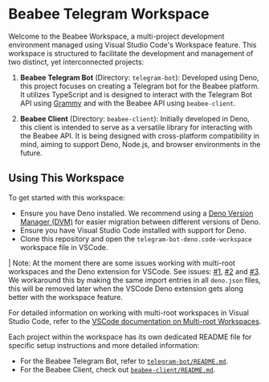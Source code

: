 # Beabee Telegram Workspace

Welcome to the Beabee Workspace, a multi-project development environment managed
using Visual Studio Code's Workspace feature. This workspace is structured to
facilitate the development and management of two distinct, yet interconnected
projects:

1. **Beabee Telegram Bot** (Directory: `telegram-bot`): Developed using Deno,
   this project focuses on creating a Telegram bot for the Beabee platform. It
   utilizes TypeScript and is designed to interact with the Telegram Bot API
   using [Grammy](https://grammy.dev/) and with the Beabee API using
   `beabee-client`.

2. **Beabee Client** (Directory: `beabee-client`): Initially developed in Deno,
   this client is intended to serve as a versatile library for interacting with
   the Beabee API. It is being designed with cross-platform compatibility in
   mind, aiming to support Deno, Node.js, and browser environments in the
   future.

## Using This Workspace

To get started with this workspace:

- Ensure you have Deno installed. We recommend using a
  [Deno Version Manager (DVM)](https://github.com/justjavac/dvm) for easier
  migration between different versions of Deno.
- Ensure you have Visual Studio Code installed with support for Deno.
- Clone this repository and open the `telegram-bot-deno.code-workspace`
  workspace file in VSCode.

| Note: At the moment there are some issues working with multi-root workspaces and the Deno extension for VSCode. See
issues: [#1](https://github.com/denoland/vscode_deno/issues/787),
[#2](https://github.com/denoland/vscode_deno/issues/488) and
[#3](https://github.com/denoland/deno/issues/21769). We workaround this by making the same import entries in all `deno.json` files, this will be removed later when the VSCode Deno extension gets along better with the workspace feature.

For detailed information on working with multi-root workspaces in Visual Studio
Code, refer to the
[VSCode documentation on Multi-root Workspaces](https://code.visualstudio.com/docs/editor/multi-root-workspaces).

Each project within the workspace has its own dedicated README file for specific
setup instructions and more detailed information:

- For the Beabee Telegram Bot, refer to
  [`telegram-bot/README.md`](./telegram-bot).
- For the Beabee Client, check out [`beabee-client/README.md`](./beabee-client).
